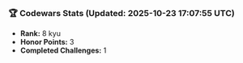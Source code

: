 ### 🏆 Codewars Stats (Updated: 2025-10-23 17:07:55 UTC)

- **Rank:** 8 kyu
- **Honor Points:** 3
- **Completed Challenges:** 1
